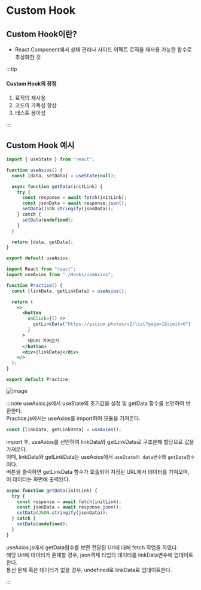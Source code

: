 # Custom Hook

## Custom Hook이란?

- React Component에서 상태 관리나 사이드 이펙트 로직을 재사용 가능한 함수로 추상화한 것

:::tip

#### Custom Hook의 장점

1. 로직의 재사용
2. 코드의 가독성 향상
3. 테스트 용이성

:::

## Custom Hook 예시

```jsx title="useAxios.js"
import { useState } from "react";

function useAxios() {
  const [data, setData] = useState(null);

  async function getData(initLink) {
    try {
      const response = await fetch(initLink);
      const jsonData = await response.json();
      setData(JSON.stringify(jsonData));
    } catch {
      setData(undefined);
    }
  }

  return [data, getData];
}

export default useAxios;
```

```jsx title="Practice.js"
import React from "react";
import useAxios from "./Hooks/useAxios";

function Practice() {
  const [linkData, getLinkData] = useAxios();

  return (
    <>
      <button
        onClick={() =>
          getLinkData("https://picsum.photos/v2/list?page=1&limit=6")
        }
      >
        데이터 가져오기
      </button>
      <div>{linkData}</div>
    </>
  );
}

export default Practice;
```

![image](https://github.com/JJamVa/JJamVa/assets/80045006/4577cf44-9ec7-4513-87be-1b2ac2de056f)

:::note
useAxios.js에서 useState의 초기값을 설정 및 getData 함수를 선언하여 반환한다.<br/>
Practice.js에서는 useAxios를 import하여 모듈을 가져온다.<br/>

```jsx
const [linkData, getLinkData] = useAxios();
```

import 후, useAxios를 선언하여 linkData와 getLinkData로 구조분해 할당으로 값을 가져온다.<br/>
이때, linkData와 getLinkData는 useAxios에서 `useState의 data변수`와 `getData함수`이다.<br/>
버튼을 클릭하면 getLinkData 함수가 호출되어 지정된 URL에서 데이터를 가져오며, 이 데이터는 화면에 출력된다.<br/>

```jsx
async function getData(initLink) {
  try {
    const response = await fetch(initLink);
    const jsonData = await response.json();
    setData(JSON.stringify(jsonData));
  } catch {
    setData(undefined);
  }
}
```

useAxios.js에서 getData함수를 보면 전달된 Url에 대해 fetch 작업을 하였다.<br/>
해당 Url에 데이터가 존재할 경우, json객체 타입의 데이터를 linkData변수에 업데이트한다.<br/>
통신 문제 혹은 데이터가 없을 경우, undefined로 linkData로 업데이트한다.<br/>

:::
